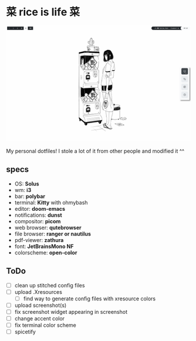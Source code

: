 # 菜 rice is life 菜

![current_setup](Pictures/Screenshots/screenshot_1.png)



My personal dotfiles! I stole a lot of it from other people and modified it ^^

## specs
- OS: **Solus**
- wm: **i3**
- bar: **polybar**
- terminal: **Kitty** with ohmybash
- editor: **doom-emacs**
- notifications: **dunst**
- compositor: **picom**
- web browser: **qutebrowser**
- file browser: **ranger or nautilus**
- pdf-viewer: **zathura**
- font: **JetBrainsMono NF**
- colorscheme: **open-color**

## ToDo
- [ ] clean up stitched config files
- [ ] upload .Xresources
  - [ ] find way to generate config files with xresource colors
- [ ] upload screenshot(s)
- [ ] fix screenshot widget appearing in screenshot
- [ ] change accent color
- [ ] fix terminal color scheme
- [ ] spicetify
